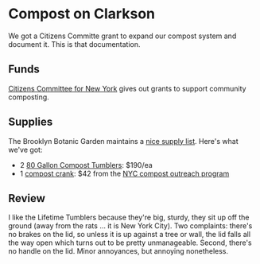 Compost on Clarkson
================

We got a Citizens Committe grant to expand our compost system and document it. This is that documentation. 

## Funds

[Citizens Committee for New York](http://www.citizensnyc.org/grants/composting-grant) gives out grants to support community composting. 

## Supplies

The Brooklyn Botanic Garden maintains a [nice supply list](http://www.bbg.org/gardening/article/compost_a_guide_to_equipment). Here's what we've got:

+ 2 [80 Gallon Compost Tumblers](http://www.buylifetime.com/products/blt/pid-60060.aspx): $190/ea
+ 1 [compost crank](): $42 from the [NYC compost outreach program](http://www.nyc.gov/html/nycwasteless/html/compost/edu_equip_order.shtml#crank) 
## Review

I like the Lifetime Tumblers because they're big, sturdy, they sit up off the ground (away from the rats ... it is New York City). Two complaints: there's no brakes on the lid, so unless it is up against a tree or wall, the lid falls all the way open which turns out to be pretty unmanageable. Second, there's no handle on the lid. Minor annoyances, but annoying nonetheless. 
